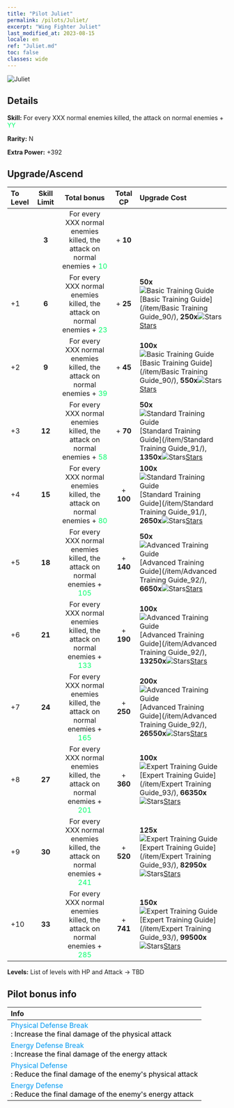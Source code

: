 ```yaml
---
title: "Pilot Juliet"
permalink: /pilots/Juliet/
excerpt: "Wing Fighter Juliet"
last_modified_at: 2023-08-15
locale: en
ref: "Juliet.md"
toc: false
classes: wide
---
```



 ![Juliet](/images/pilots/aviator_piece_3002.png)

## Details

 **Skill:** For every XXX normal enemies killed, the attack on normal enemies + <span style="color: #03ff6b">YY</span><br/><span style="color: #000000;"></span> 

 **Rarity:** N 

 **Extra Power:** +392 



## Upgrade/Ascend

  |  To Level | Skill Limit |     Total bonus    | Total CP |   Upgrade Cost     |
  |:----|:-----:|:-------------------:|:-------:|:-----------------|
  |   | **3**  | For every XXX normal enemies killed, the attack on normal enemies + <span style="color: #03ff6b">10</span><br/><span style="color: #000000;"></span>  | + **10**  |  |
  | +1  | **6**  | For every XXX normal enemies killed, the attack on normal enemies + <span style="color: #03ff6b">23</span><br/><span style="color: #000000;"></span>  | + **25**  | **50x**![Basic Training Guide](/images/item/Basic_Training_Guide_p.png)[Basic Training Guide](/item/Basic Training Guide_90/), **250x**![Stars](/images/item/Stars_p.png)[Stars](/item/Stars_2/) |
  | +2  | **9**  | For every XXX normal enemies killed, the attack on normal enemies + <span style="color: #03ff6b">39</span><br/><span style="color: #000000;"></span>  | + **45**  | **100x**![Basic Training Guide](/images/item/Basic_Training_Guide_p.png)[Basic Training Guide](/item/Basic Training Guide_90/), **550x**![Stars](/images/item/Stars_p.png)[Stars](/item/Stars_2/) |
  | +3  | **12**  | For every XXX normal enemies killed, the attack on normal enemies + <span style="color: #03ff6b">58</span><br/><span style="color: #000000;"></span>  | + **70**  | **50x**![Standard Training Guide](/images/item/Standard_Training_Guide_p.png)[Standard Training Guide](/item/Standard Training Guide_91/), **1350x**![Stars](/images/item/Stars_p.png)[Stars](/item/Stars_2/) |
  | +4  | **15**  | For every XXX normal enemies killed, the attack on normal enemies + <span style="color: #03ff6b">80</span><br/><span style="color: #000000;"></span>  | + **100**  | **100x**![Standard Training Guide](/images/item/Standard_Training_Guide_p.png)[Standard Training Guide](/item/Standard Training Guide_91/), **2650x**![Stars](/images/item/Stars_p.png)[Stars](/item/Stars_2/) |
  | +5  | **18**  | For every XXX normal enemies killed, the attack on normal enemies + <span style="color: #03ff6b">105</span><br/><span style="color: #000000;"></span>  | + **140**  | **50x**![Advanced Training Guide](/images/item/Advanced_Training_Guide_p.png)[Advanced Training Guide](/item/Advanced Training Guide_92/), **6650x**![Stars](/images/item/Stars_p.png)[Stars](/item/Stars_2/) |
  | +6  | **21**  | For every XXX normal enemies killed, the attack on normal enemies + <span style="color: #03ff6b">133</span><br/><span style="color: #000000;"></span>  | + **190**  | **100x**![Advanced Training Guide](/images/item/Advanced_Training_Guide_p.png)[Advanced Training Guide](/item/Advanced Training Guide_92/), **13250x**![Stars](/images/item/Stars_p.png)[Stars](/item/Stars_2/) |
  | +7  | **24**  | For every XXX normal enemies killed, the attack on normal enemies + <span style="color: #03ff6b">165</span><br/><span style="color: #000000;"></span>  | + **250**  | **200x**![Advanced Training Guide](/images/item/Advanced_Training_Guide_p.png)[Advanced Training Guide](/item/Advanced Training Guide_92/), **26550x**![Stars](/images/item/Stars_p.png)[Stars](/item/Stars_2/) |
  | +8  | **27**  | For every XXX normal enemies killed, the attack on normal enemies + <span style="color: #03ff6b">201</span><br/><span style="color: #000000;"></span>  | + **360**  | **100x**![Expert Training Guide](/images/item/Expert_Training_Guide_p.png)[Expert Training Guide](/item/Expert Training Guide_93/), **66350x**![Stars](/images/item/Stars_p.png)[Stars](/item/Stars_2/) |
  | +9  | **30**  | For every XXX normal enemies killed, the attack on normal enemies + <span style="color: #03ff6b">241</span><br/><span style="color: #000000;"></span>  | + **520**  | **125x**![Expert Training Guide](/images/item/Expert_Training_Guide_p.png)[Expert Training Guide](/item/Expert Training Guide_93/), **82950x**![Stars](/images/item/Stars_p.png)[Stars](/item/Stars_2/) |
  | +10  | **33**  | For every XXX normal enemies killed, the attack on normal enemies + <span style="color: #03ff6b">285</span><br/><span style="color: #000000;"></span>  | + **741**  | **150x**![Expert Training Guide](/images/item/Expert_Training_Guide_p.png)[Expert Training Guide](/item/Expert Training Guide_93/), **99500x**![Stars](/images/item/Stars_p.png)[Stars](/item/Stars_2/) |



 **Levels:**  List of levels with HP and Attack -> TBD



## Pilot bonus info

  |  Info |
  |:------|
  | <span style="color: #0099f2">Physical Defense Break</span><br/><span style="color: #000000;">: Increase the final damage of the physical attack</span> |
  | <span style="color: #0099f2">Energy Defense Break</span><br/><span style="color: #000000;">: Increase the final damage of the energy attack</span> |
  | <span style="color: #0099f2">Physical Defense</span><br/><span style="color: #000000;">: Reduce the final damage of the enemy's physical attack</span> |
  | <span style="color: #0099f2">Energy Defense</span><br/><span style="color: #000000;">: Reduce the final damage of the enemy's energy attack</span> |

